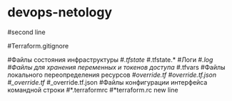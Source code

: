 # devops-netology
#second line

#Terraform.gitignore

#Файлы состояния инфраструктуры
#*.tfstate
#*.tfstate.*
#Логи
#*.log
#Файлы для хранения переменных и токенов доступа
#*.tfvars
#Файлы локального переопределения ресурсов
#*override.tf
#*override.tf.json
#*_override.tf
#*_override.tf.json
#Файлы конфигурации интерфейса командной строки
#*.terraformrc
#*terraform.rc
new line
